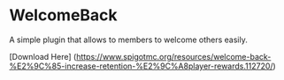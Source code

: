 # WelcomeBack
A simple plugin that allows to members to welcome others easily.


[Download Here] (https://www.spigotmc.org/resources/welcome-back-%E2%9C%85-increase-retention-%E2%9C%A8player-rewards.112720/)
